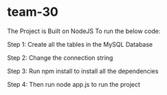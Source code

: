 # team-30
The Project is Built on NodeJS
To run the below code:

Step 1: Create all the tables in the MySQL Database

Step 2: Change the connection string

Step 3: Run npm install to install all the dependencies

Step 4: Then run node app.js to run the project  

